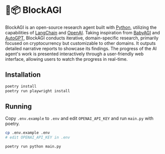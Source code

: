# 🤖📦 BlockAGI

BlockAGI is an open-source research agent built with [Python](https://www.python.org/), utilizing the capabilities of [LangChain](https://github.com/hwchase17/langchain) and [OpenAI](https://openai.com/). Taking inspiration from [BabyAGI](https://github.com/yoheinakajima/babyagi) and [AutoGPT](https://github.com/Significant-Gravitas/Auto-GPT), BlockAGI conducts iterative, domain-specific research, primarily focused on cryptocurrency but customizable to other domains. It outputs detailed narrative reports to showcase its findings. The progress of the AI agent's work is presented interactively through a user-friendly web interface, allowing users to watch the progress in real-time.

## Installation

```sh
poetry install
poetry run playwright install
```

## Running

Copy `.env.example` to `.env` and edit `OPENAI_API_KEY` and run `main.py` with poetry.

```sh
cp .env.example .env
# edit OPENAI_API_KEY in .env

poetry run python main.py
```
